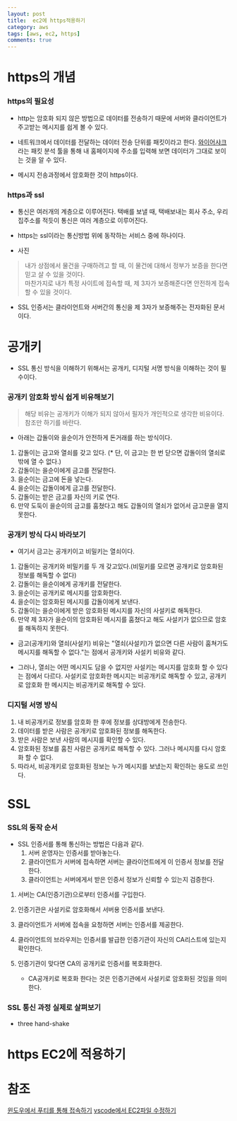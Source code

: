```yaml
---
layout: post
title:  ec2에 https적용하기
category: aws
tags: [aws, ec2, https]
comments: true
---
```


# https의 개념

### https의 필요성

- http는 암호화 되지 않은 방법으로 데이터를 전송하기 때문에 서버와 클라이언트가 주고받는 메시지를 쉽게 볼 수 있다.

- 네트워크에서 데이터를 전달하는 데이터 전송 단위를 패킷이라고 한다. [와이어샤크](https://wireshark.kr.uptodown.com/windows)라는 패킷 분석 툴을 통해 내 홈페이지에 주소를 입력해 보면 데이터가 그대로 보이는 것을 알 수 있다.

- 메시지 전송과정에서 암호화한 것이 https이다.

### https과 ssl

- 통신은 여러개의 계층으로 이루어진다. 택배를 보낼 때, 택배보내는 회사 주소, 우리 집주소를 적듯이 통신은 여러 계층으로 이루어진다.

- https는 ssl이라는 통신방법 위에 동작하는 서비스 중에 하나이다.

- 사진 

> 내가 상점에서 물건을 구매하려고 할 때, 이 물건에 대해서 정부가 보증을 한다면 믿고 살 수 있을 것이다.  
> 마찬가지로 내가 특정 사이트에 접속할 때, 제 3자가 보증해준다면 안전하게 접속할 수 있을 것이다.

- SSL 인증서는 클라이언트와 서버간의 통신을 제 3자가 보증해주는 전자화된 문서이다.


# 공개키

- SSL 통신 방식을 이해하기 위해서는 공개키, 디지털 서명 방식을 이해하는 것이 필수이다.

### 공개키 암호화 방식 쉽게 비유해보기

> 해당 비유는 공개키가 이해가 되지 않아서 필자가 개인적으로 생각한 비유이다. 참조만 하기를 바란다.

- 아래는 갑돌이와 을순이가 안전하게 돈거래를 하는 방식이다.

1. 갑돌이는 금고와 열쇠를 갖고 있다. (* 단, 이 금고는 한 번 닫으면 갑돌이의 열쇠로 밖에 열 수 없다.)
2. 갑돌이는 을순이에게 금고를 전달한다.
3. 을순이는 금고에 돈을 넣는다.
4. 을순이는 갑돌이에게 금고를 전달한다.
5. 갑돌이는 받은 금고를 자신의 키로 연다.
6. 만약 도둑이 을순이의 금고를 훔쳤다고 해도 갑돌이의 열쇠가 없어서 금고문을 열지 못한다.

### 공개키 방식 다시 바라보기

- 여기서 금고는 공개키이고 비밀키는 열쇠이다. 

1. 갑돌이는 공개키와 비밀키를 두 개 갖고있다.(비밀키를 모르면 공개키로 암호화된 정보를 해독할 수 없다)
2. 갑돌이는 을순이에게 공개키를 전달한다.
3. 을순이는 공개키로 메시지를 암호화한다.
4. 을순이는 암호화된 메시지를 갑돌이에게 보낸다.
5. 갑돌이는 을순이에게 받은 암호화된 메시지를 자신의 사설키로 해독한다.
6. 만약 제 3자가 을순이의 암호화된 메시지를 훔쳤다고 해도 사설키가 없으므로 암호를 해독하지 못한다.

- 금고(공개키)와 열쇠(사설키) 비유는 "열쇠(사설키)가 없으면 다른 사람이 훔쳐가도 메시지를 해독할 수 없다."는 점에서 공개키와 사설키 비유와 같다.

- 그러나, 열쇠는 어떤 메시지도 담을 수 없지만 사설키는 메시지를 암호화 할 수 있다는 점에서 다르다. 사설키로 암호화한 메시지는 비공개키로 해독할 수 있고, 공개키로 암호화 한 메시지는 비공개키로 해독할 수 있다.

### 디지털 서명 방식

1. 내 비공개키로 정보를 암호화 한 후에 정보를 상대방에게 전송한다.
2. 데이터를 받은 사람은 공개키로 암호화된 정보를 해독한다.
3. 받은 사람은 보낸 사람의 메시지를 확인할 수 있다.
4. 암호화된 정보를 훔친 사람은 공개키로 해독할 수 있다. 그러나 메시지를 다시 암호화 할 수 없다.
5. 따라서, 비공개키로 암호화된 정보는 누가 메시지를 보냈는지 확인하는 용도로 쓰인다.


# SSL

### SSL의 동작 순서

- SSL 인증서를 통해 통신하는 방법은 다음과 같다.
	1. 서버 운영자는 인증서를 받아놓는다.
	2. 클라이언트가 서버에 접속하면 서버는 클라이언트에게 이 인증서 정보를 전달한다.
	3. 클라이언트는 서버에게서 받은 인증서 정보가 신뢰할 수 있는지 검증한다.

1. 서버는 CA(인증기관)으로부터 인증서를 구입한다.

2. 인증기관은 사설키로 암호화해서 서버용 인증서를 보낸다.

3. 클라이언트가 서버에 접속을 요청하면 서버는 인증서를 제공한다.

4. 클라이언트의 브라우저는 인증서를 발급한 인증기관이 자신의 CA리스트에 있는지 확인한다.

5. 인증기관이 맞다면 CA의 공개키로 인증서를 복호화한다.
	- CA공개키로 복호화 한다는 것은 인증기관에서 사설키로 암호화된 것임을 의미한다.


### SSL 통신 과정 실제로 살펴보기

- three hand-shake

# https EC2에 적용하기


# 참조

[윈도우에서 푸티를 통해 접속하기](https://opentutorials.org/course/228/4894)
[vscode에서 EC2파일 수정하기](https://snowdeer.github.io/tips/2018/02/20/editing-files-on-aws-using-vscode/)